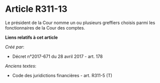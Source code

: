 # Article R311-13

Le président de la Cour nomme un ou plusieurs greffiers choisis parmi les fonctionnaires de la Cour des comptes.

**Liens relatifs à cet article**

_Créé par_:

  - Décret n°2017-671 du 28 avril 2017 - art. 178

_Anciens textes_:

  - Code des juridictions financières - art. R311-5 (T)
